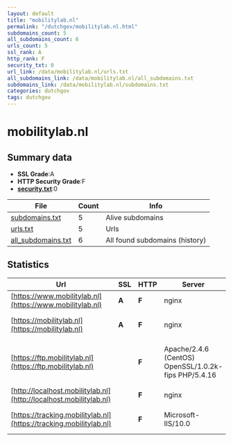 ```yaml
---
layout: default
title: "mobilitylab.nl"
permalink: "/dutchgov/mobilitylab.nl.html"
subdomains_count: 5
all_subdomains_count: 6
urls_count: 5
ssl_rank: A
http_rank: F
security_txt: 0
url_link: /data/mobilitylab.nl/urls.txt
all_subdomains_link: /data/mobilitylab.nl/all_subdomains.txt
subdomains_link: /data/mobilitylab.nl/subdomains.txt
categories: dutchgov
tags: dutchgov
---
```



# mobilitylab.nl
## Summary data


 - **SSL Grade**:A
 - **HTTP Security Grade**:F
 - **[security.txt](https://www.digitaleoverheid.nl/nieuws/standaard-security-txt-nu-verplicht-voor-overheid/)**:0


| File       | Count | Info |
|------------|-------|------|
|[subdomains.txt](/DutchGovScope/data/mobilitylab.nl/subdomains.txt)|5|Alive subdomains|
|[urls.txt](/DutchGovScope/data/mobilitylab.nl/urls.txt)|5|Urls|
|[all_subdomains.txt](/DutchGovScope/data/mobilitylab.nl/all_subdomains.txt)|6|All found subdomains (history)|


## Statistics


| Url | SSL | HTTP | Server | Cookie | HSTS | CORS | CTO | CSP | XFO | XXP | RP |FP| Tech |Title |
|--------|-------|-------|------|------|------|------|------|------|------|------|------|------|------|------|
|[https://www.mobilitylab.nl](https://www.mobilitylab.nl)| **A**| **F**|nginx| | | | | | | | :white_check_mark: | |Nginx||
|[https://mobilitylab.nl](https://mobilitylab.nl)| **A**| **F**|nginx| | | | | | | | :white_check_mark: | |MySQL Nginx PHP Site Kit:1.106.0 WordPress|Mobility Lab - N...|
|[https://ftp.mobilitylab.nl](https://ftp.mobilitylab.nl)| | **F**|Apache/2.4.6 (CentOS) OpenSSL/1.0.2k-fips PHP/5.4.16| | | | | | | | :white_check_mark: | |Apache HTTP Server:2.4.6 CentOS HSTS OpenSSL:1.0.2k PHP:5.4.16|Geparkeerd|
|[http://localhost.mobilitylab.nl](http://localhost.mobilitylab.nl)| | **F**|nginx|:o: | | | | | :white_check_mark: | :white_check_mark: | :white_check_mark: | |Laravel Nginx PHP|Weakpass|
|[https://tracking.mobilitylab.nl](https://tracking.mobilitylab.nl)| | **F**|Microsoft-IIS/10.0| | | | | | | | :white_check_mark: | |IIS:10.0 Microsoft ASP.NET:4.0.30319 Windows Server||

